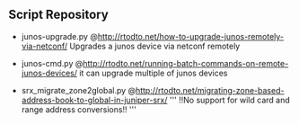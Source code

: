 ## Script Repository


- junos-upgrade.py @http://rtodto.net/how-to-upgrade-junos-remotely-via-netconf/
  Upgrades a junos device via netconf remotely

- junos-cmd.py @http://rtodto.net/running-batch-commands-on-remote-junos-devices/
  it can upgrade multiple of junos devices

- srx_migrate_zone2global.py @http://rtodto.net/migrating-zone-based-address-book-to-global-in-juniper-srx/
'''
  !!No support for wild card and range address conversions!!
'''
